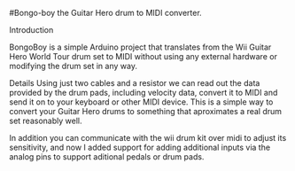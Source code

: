 #Bongo-boy the Guitar Hero drum to MIDI converter.

Introduction

BongoBoy is a simple Arduino project that translates from the Wii Guitar Hero World Tour drum set to MIDI without using any external hardware or modifying the drum set in any way.

Details
Using just two cables and a resistor we can read out the data provided by the drum pads, including velocity data, convert it to MIDI and send it on to your keyboard or other MIDI device. This is a simple way to convert your Guitar Hero drums to something that aproximates a real drum set reasonably well.

In addition you can communicate with the wii drum kit over midi to adjust its sensitivity, and now I added support for adding additional inputs via the analog pins to support aditional pedals or drum pads.
